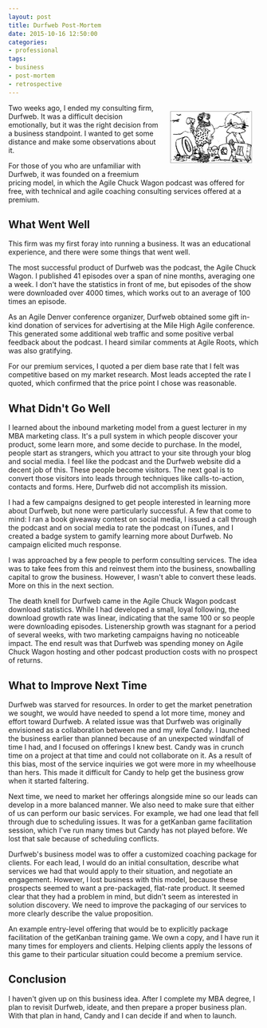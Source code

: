 ```yaml
---
layout: post
title: Durfweb Post-Mortem
date: 2015-10-16 12:50:00
categories:
- professional
tags:
- business
- post-mortem
- retrospective
---
```


<img src="/assets/iterations.jpg" width="33%" style="float:right; margin:1em" />

Two weeks ago, I ended my consulting firm, Durfweb. It was a difficult decision
emotionally, but it was the right decision from a business standpoint. I wanted
to get some distance and make some observations about it.

For those of you who are unfamiliar with Durfweb, it was founded on a freemium
pricing model, in which the Agile Chuck Wagon podcast was offered for free, with
technical and agile coaching consulting services offered at a premium.

## What Went Well

This firm was my first foray into running a business. It was an educational
experience, and there were some things that went well.

The most successful product of Durfweb was the podcast, the Agile Chuck Wagon. I
published 41 episodes over a span of nine months, averaging one a week. I don't
have the statistics in front of me, but episodes of the show were downloaded
over 4000 times, which works out to an average of 100 times an episode.

As an Agile Denver conference organizer, Durfweb obtained some gift in-kind
donation of services for advertising at the Mile High Agile conference. This
generated some additional web traffic and some positive verbal feedback about
the podcast. I heard similar comments at Agile Roots, which was also gratifying.

For our premium services, I quoted a per diem base rate that I felt was
competitive based on my market research. Most leads accepted the rate I quoted,
which confirmed that the price point I chose was reasonable.

## What Didn't Go Well

I learned about the inbound marketing model from a guest lecturer in my MBA
marketing class. It's a pull system in which people discover your product, some
learn more, and some decide to purchase. In the model, people start as
strangers, which you attract to your site through your blog and social media. I
feel like the podcast and the Durfweb website did a decent job of this. These
people become visitors. The next goal is to convert those visitors into leads
through techniques like calls-to-action, contacts and forms. Here, Durfweb did
not accomplish its mission.

I had a few campaigns designed to get people interested in learning more about
Durfweb, but none were particularly successful. A few that come to mind: I ran a
book giveaway contest on social media, I issued a call through the podcast and
on social media to rate the podcast on iTunes, and I created a badge system to
gamify learning more about Durfweb. No campaign elicited much response.

I was approached by a few people to perform consulting services. The idea was to
take fees from this and reinvest them into the business, snowballing capital to
grow the business. However, I wasn't able to convert these leads. More on this
in the next section.

The death knell for Durfweb came in the Agile Chuck Wagon podcast download
statistics. While I had developed a small, loyal following, the download growth
rate was linear, indicating that the same 100 or so people were downloading
episodes. Listenership growth was stagnant for a period of several weeks, with
two marketing campaigns having no noticeable impact. The end result was that
Durfweb was spending money on Agile Chuck Wagon hosting and other podcast
production costs with no prospect of returns.

## What to Improve Next Time

Durfweb was starved for resources. In order to get the market penetration we
sought, we would have needed to spend a lot more time, money and effort toward
Durfweb. A related issue was that Durfweb was originally envisioned as a
collaboration between me and my wife Candy. I launched the business earlier than
planned because of an unexpected windfall of time I had, and I focused on
offerings I knew best. Candy was in crunch time on a project at that time and
could not collaborate on it. As a result of this bias, most of the service
inquiries we got were more in my wheelhouse than hers. This made it difficult
for Candy to help get the business grow when it started faltering.

Next time, we need to market her offerings alongside mine so our leads can
develop in a more balanced manner. We also need to make sure that either of us
can perform our basic services. For example, we had one lead that fell through
due to scheduling issues. It was for a getKanban game facilitation session,
which I've run many times but Candy has not played before. We lost that sale
because of scheduling conflicts.

Durfweb's business model was to offer a customized coaching package for clients.
For each lead, I would do an initial consultation, describe what services we had
that would apply to their situation, and negotiate an engagement. However, I
lost business with this model, because these prospects seemed to want a
pre-packaged, flat-rate product. It seemed clear that they had a problem in
mind, but didn't seem as interested in solution discovery. We need to improve
the packaging of our services to more clearly describe the value proposition.

An example entry-level offering that would be to explicitly package facilitation
of the getKanban training game. We own a copy, and I have run it many times for
employers and clients. Helping clients apply the lessons of this game to their
particular situation could become a premium service.

## Conclusion

I haven't given up on this business idea. After I complete my MBA degree, I plan
to revisit Durfweb, ideate, and then prepare a proper business plan. With that
plan in hand, Candy and I can decide if and when to launch.
